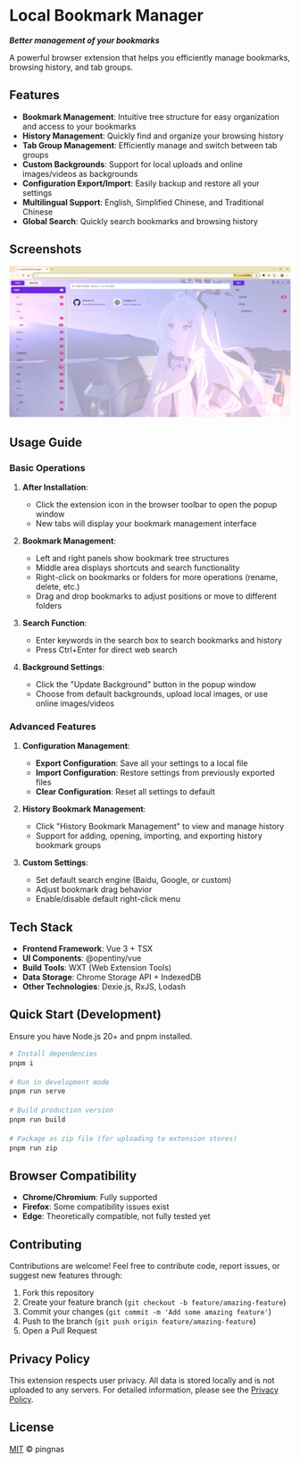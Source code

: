 # Local Bookmark Manager

**_Better management of your bookmarks_**

A powerful browser extension that helps you efficiently manage bookmarks, browsing history, and tab groups.

## Features

- **Bookmark Management**: Intuitive tree structure for easy organization and access to your bookmarks
- **History Management**: Quickly find and organize your browsing history
- **Tab Group Management**: Efficiently manage and switch between tab groups
- **Custom Backgrounds**: Support for local uploads and online images/videos as backgrounds
- **Configuration Export/Import**: Easily backup and restore all your settings
- **Multilingual Support**: English, Simplified Chinese, and Traditional Chinese
- **Global Search**: Quickly search bookmarks and browsing history

## Screenshots
![Bookmark Management Interface](img/README/image.png)

## Usage Guide

### Basic Operations

1. **After Installation**:
   - Click the extension icon in the browser toolbar to open the popup window
   - New tabs will display your bookmark management interface

2. **Bookmark Management**:
   - Left and right panels show bookmark tree structures
   - Middle area displays shortcuts and search functionality
   - Right-click on bookmarks or folders for more operations (rename, delete, etc.)
   - Drag and drop bookmarks to adjust positions or move to different folders

3. **Search Function**:
   - Enter keywords in the search box to search bookmarks and history
   - Press Ctrl+Enter for direct web search

4. **Background Settings**:
   - Click the "Update Background" button in the popup window
   - Choose from default backgrounds, upload local images, or use online images/videos

### Advanced Features

1. **Configuration Management**:
   - **Export Configuration**: Save all your settings to a local file
   - **Import Configuration**: Restore settings from previously exported files
   - **Clear Configuration**: Reset all settings to default

2. **History Bookmark Management**:
   - Click "History Bookmark Management" to view and manage history
   - Support for adding, opening, importing, and exporting history bookmark groups

3. **Custom Settings**:
   - Set default search engine (Baidu, Google, or custom)
   - Adjust bookmark drag behavior
   - Enable/disable default right-click menu

## Tech Stack

- **Frontend Framework**: Vue 3 + TSX
- **UI Components**: @opentiny/vue
- **Build Tools**: WXT (Web Extension Tools)
- **Data Storage**: Chrome Storage API + IndexedDB
- **Other Technologies**: Dexie.js, RxJS, Lodash

## Quick Start (Development)

Ensure you have Node.js 20+ and pnpm installed.

```sh
# Install dependencies
pnpm i

# Run in development mode
pnpm run serve

# Build production version
pnpm run build

# Package as zip file (for uploading to extension stores)
pnpm run zip
```

## Browser Compatibility

- **Chrome/Chromium**: Fully supported
- **Firefox**: Some compatibility issues exist
- **Edge**: Theoretically compatible, not fully tested yet

## Contributing

Contributions are welcome! Feel free to contribute code, report issues, or suggest new features through:

1. Fork this repository
2. Create your feature branch (`git checkout -b feature/amazing-feature`)
3. Commit your changes (`git commit -m 'Add some amazing feature'`)
4. Push to the branch (`git push origin feature/amazing-feature`)
5. Open a Pull Request

## Privacy Policy

This extension respects user privacy. All data is stored locally and is not uploaded to any servers. For detailed information, please see the [Privacy Policy](https://github.com/pingnas/Local-bookmark-manager/blob/main/privacy-policy.md).

## License

[MIT](./LICENSE) © pingnas